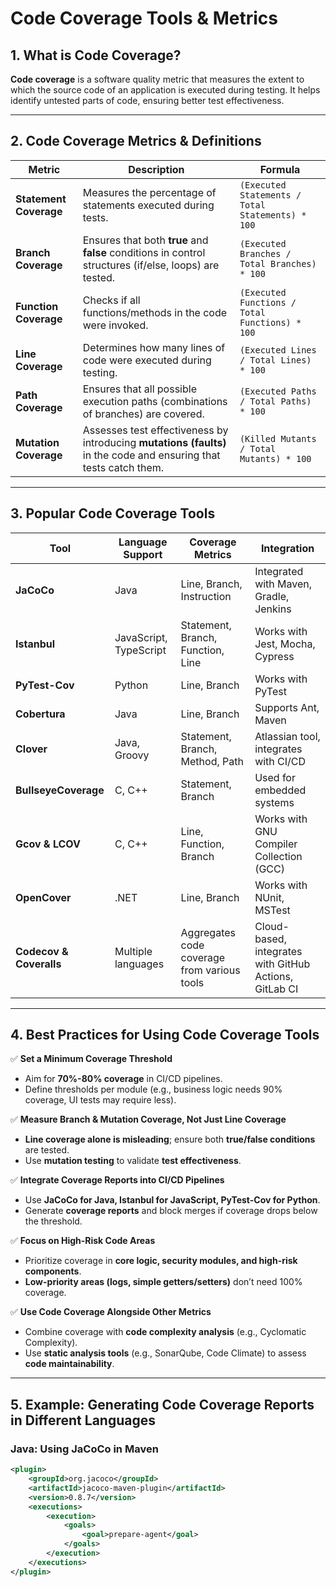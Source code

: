 # Code Coverage Tools & Metrics

## 1. What is Code Coverage?  
**Code coverage** is a software quality metric that measures the extent to which the source code of an application is executed during testing. It helps identify untested parts of code, ensuring better test effectiveness.

---

## 2. Code Coverage Metrics & Definitions  

| **Metric** | **Description** | **Formula** |
|------------|---------------|-------------|
| **Statement Coverage** | Measures the percentage of statements executed during tests. | `(Executed Statements / Total Statements) * 100` |
| **Branch Coverage** | Ensures that both **true** and **false** conditions in control structures (if/else, loops) are tested. | `(Executed Branches / Total Branches) * 100` |
| **Function Coverage** | Checks if all functions/methods in the code were invoked. | `(Executed Functions / Total Functions) * 100` |
| **Line Coverage** | Determines how many lines of code were executed during testing. | `(Executed Lines / Total Lines) * 100` |
| **Path Coverage** | Ensures that all possible execution paths (combinations of branches) are covered. | `(Executed Paths / Total Paths) * 100` |
| **Mutation Coverage** | Assesses test effectiveness by introducing **mutations (faults)** in the code and ensuring that tests catch them. | `(Killed Mutants / Total Mutants) * 100` |

---

## 3. Popular Code Coverage Tools  

| **Tool** | **Language Support** | **Coverage Metrics** | **Integration** |
|----------|-----------------|----------------|--------------|
| **JaCoCo** | Java | Line, Branch, Instruction | Integrated with Maven, Gradle, Jenkins |
| **Istanbul** | JavaScript, TypeScript | Statement, Branch, Function, Line | Works with Jest, Mocha, Cypress |
| **PyTest-Cov** | Python | Line, Branch | Works with PyTest |
| **Cobertura** | Java | Line, Branch | Supports Ant, Maven |
| **Clover** | Java, Groovy | Statement, Branch, Method, Path | Atlassian tool, integrates with CI/CD |
| **BullseyeCoverage** | C, C++ | Statement, Branch | Used for embedded systems |
| **Gcov & LCOV** | C, C++ | Line, Function, Branch | Works with GNU Compiler Collection (GCC) |
| **OpenCover** | .NET | Line, Branch | Works with NUnit, MSTest |
| **Codecov & Coveralls** | Multiple languages | Aggregates code coverage from various tools | Cloud-based, integrates with GitHub Actions, GitLab CI |

---

## 4. Best Practices for Using Code Coverage Tools  

✅ **Set a Minimum Coverage Threshold**  
- Aim for **70%-80% coverage** in CI/CD pipelines.  
- Define thresholds per module (e.g., business logic needs 90% coverage, UI tests may require less).  

✅ **Measure **Branch & Mutation Coverage**, Not Just Line Coverage**  
- **Line coverage alone is misleading**; ensure both **true/false conditions** are tested.  
- Use **mutation testing** to validate **test effectiveness**.  

✅ **Integrate Coverage Reports into CI/CD Pipelines**  
- Use **JaCoCo for Java, Istanbul for JavaScript, PyTest-Cov for Python**.  
- Generate **coverage reports** and block merges if coverage drops below the threshold.  

✅ **Focus on High-Risk Code Areas**  
- Prioritize coverage in **core logic, security modules, and high-risk components**.  
- **Low-priority areas (logs, simple getters/setters)** don’t need 100% coverage.  

✅ **Use Code Coverage Alongside Other Metrics**  
- Combine coverage with **code complexity analysis** (e.g., Cyclomatic Complexity).  
- Use **static analysis tools** (e.g., SonarQube, Code Climate) to assess **code maintainability**.  

---

## 5. Example: Generating Code Coverage Reports in Different Languages  

### **Java: Using JaCoCo in Maven**  
```xml
<plugin>
    <groupId>org.jacoco</groupId>
    <artifactId>jacoco-maven-plugin</artifactId>
    <version>0.8.7</version>
    <executions>
        <execution>
            <goals>
                <goal>prepare-agent</goal>
            </goals>
        </execution>
    </executions>
</plugin>
